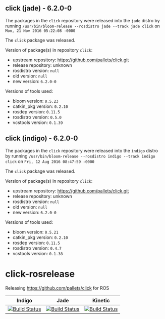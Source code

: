 ## click (jade) - 6.2.0-0

The packages in the `click` repository were released into the `jade` distro by running `/usr/bin/bloom-release --rosdistro jade --track jade click` on `Mon, 21 Nov 2016 05:22:08 -0000`

The `click` package was released.

Version of package(s) in repository `click`:

- upstream repository: https://github.com/pallets/click.git
- release repository: unknown
- rosdistro version: `null`
- old version: `null`
- new version: `6.2.0-0`

Versions of tools used:

- bloom version: `0.5.23`
- catkin_pkg version: `0.2.10`
- rosdep version: `0.11.5`
- rosdistro version: `0.5.0`
- vcstools version: `0.1.39`


## click (indigo) - 6.2.0-0

The packages in the `click` repository were released into the `indigo` distro by running `/usr/bin/bloom-release --rosdistro indigo --track indigo click` on `Fri, 12 Aug 2016 08:47:59 -0000`

The `click` package was released.

Version of package(s) in repository `click`:

- upstream repository: https://github.com/pallets/click.git
- release repository: unknown
- rosdistro version: `null`
- old version: `null`
- new version: `6.2.0-0`

Versions of tools used:

- bloom version: `0.5.21`
- catkin_pkg version: `0.2.10`
- rosdep version: `0.11.5`
- rosdistro version: `0.4.7`
- vcstools version: `0.1.38`


# click-rosrelease
Releasing https://github.com/pallets/click for ROS

| Indigo | Jade | Kinetic |
|:------:|:----:|:-------:|
| [![Build Status](https://travis-ci.org/asmodehn/click-rosrelease.svg?branch=release%2Findigo%2Fclick)](https://travis-ci.org/asmodehn/click-rosrelease) | [![Build Status](https://travis-ci.org/asmodehn/click-rosrelease.svg?branch=release%2Fjade%2Fclick)](https://travis-ci.org/asmodehn/click-rosrelease) | [![Build Status](https://travis-ci.org/asmodehn/click-rosrelease.svg?branch=release%2Fkinetic%2Fclick)](https://travis-ci.org/asmodehn/click-rosrelease) |


